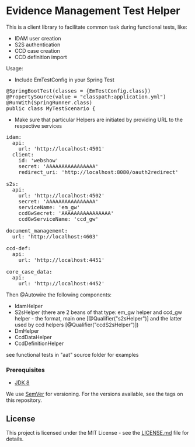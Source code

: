 # Evidence Management Test Helper

This is a client library to facilitate common task during functional tests, like:
- IDAM user creation
- S2S authentication
- CCD case creation
- CCD definition import 

Usage:

- Include EmTestConfig in your Spring Test

<pre>
@SpringBootTest(classes = {EmTestConfig.class})
@PropertySource(value = "classpath:application.yml")
@RunWith(SpringRunner.class)
public class MyTestScenario {
</pre>

- Make sure that particular Helpers are initiated by providing URL to the respective services

<pre>
idam:
  api:
    url: 'http://localhost:4501'
  client:
    id: 'webshow'
    secret: 'AAAAAAAAAAAAAAAA'
    redirect_uri: 'http://localhost:8080/oauth2redirect'

s2s:
  api:
    url: 'http://localhost:4502'
    secret: 'AAAAAAAAAAAAAAAA'
    serviceName: 'em_gw'
    ccdGwSecret: 'AAAAAAAAAAAAAAAA'
    ccdGwServiceName: 'ccd_gw'    
    
document_management:
  url: 'http://localhost:4603'    

ccd-def:
  api:
    url: 'http://localhost:4451'

core_case_data:
  api:
    url: 'http://localhost:4452'
</pre>

Then @Autowire the following components:
- IdamHelper
- S2sHelper (there are 2 beans of that type: em_gw helper and ccd_gw helper - the format, main one [@Qualifier("s2sHelper")] and the latter used by ccd helpers [@Qualifier("ccdS2sHelper")])
- DmHelper
- CcdDataHelper
- CcdDefinitionHelper

see functional tests in "aat" source folder for examples

### Prerequisites

- [JDK 8](https://www.oracle.com/java)


We use [SemVer](http://semver.org/) for versioning.
For the versions available, see the tags on this repository.

## License

This project is licensed under the MIT License - see the [LICENSE.md](LICENSE.md) file for details.
